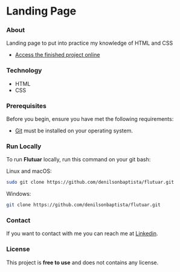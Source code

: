 # Landing Page

### About

Landing page to put into practice my knowledge of HTML and CSS

- [Access the finished project online](https://denilsonbaptista.github.io/landing-page/)

### Technology

- HTML
- CSS

### Prerequisites

Before you begin, ensure you have met the following requirements:

- [Git](https://git-scm.com/downloads "Download Git") must be installed on your operating system.

### Run Locally

To run **Flutuar** locally, run this command on your git bash:

Linux and macOS:

```bash
sudo git clone https://github.com/denilsonbaptista/flutuar.git
```

Windows:

```bash
git clone https://github.com/denilsonbaptista/flutuar.git
```

### Contact

If you want to contact with me you can reach me at [Linkedin](https://www.linkedin.com/in/denilsonbaptista/).

### License

This project is **free to use** and does not contains any license.
